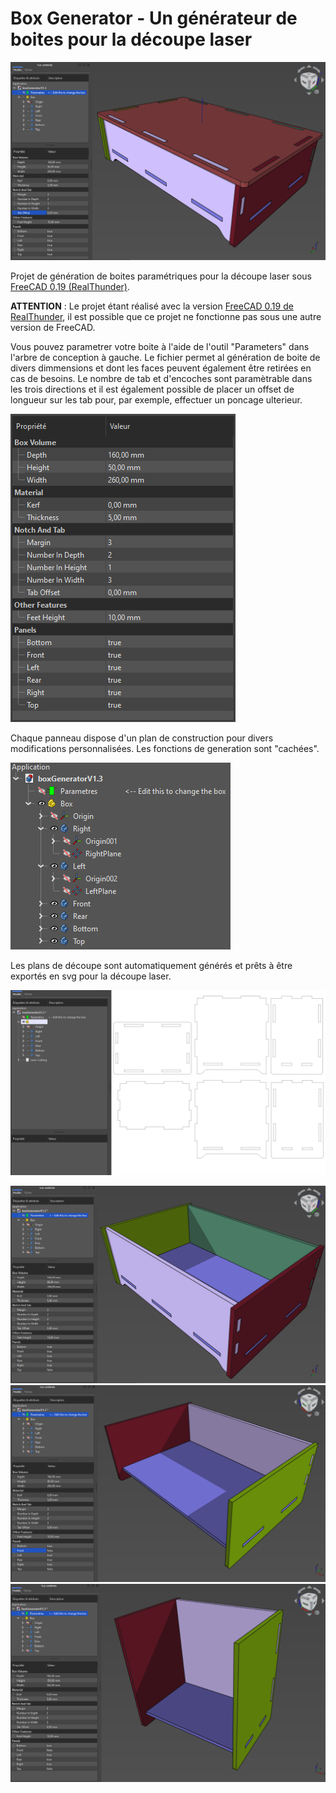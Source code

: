 # Box Generator - Un générateur de boites pour la découpe laser

![](images/InterfaceView001.png)

Projet de génération de boites paramétriques pour la découpe laser sous [FreeCAD 0.19 (RealThunder)](https://github.com/realthunder/FreeCAD_assembly3/releases).

**ATTENTION** : Le projet étant réalisé avec la version [FreeCAD 0.19 de RealThunder](https://github.com/realthunder/FreeCAD_assembly3/releases), il est possible que ce projet ne fonctionne pas sous une autre version de FreeCAD.

Vous pouvez parametrer votre boite à l'aide de l'outil "Parameters" dans l'arbre de conception à gauche. Le fichier permet al génération de boite de divers dimmensions et dont les faces peuvent également être retirées en cas de besoins. Le nombre de tab et d'encoches sont paramètrable dans les trois directions et il est également possible de placer un offset de longueur sur les tab pour, par exemple, effectuer un poncage ulterieur.

![](images/PropertyView.png)

Chaque panneau dispose d'un plan de construction pour divers modifications personnalisées. Les fonctions de generation sont "cachées".

![](images/TreeView.png)

Les plans de découpe sont automatiquement générés et prêts à être exportés en svg pour la découpe laser.

![](images/InterfaceView002.png)

![](images/ExampleView001.png)
![](images/ExampleView002.png)
![](images/ExampleView003.png)
